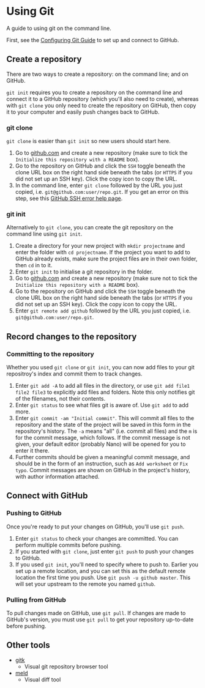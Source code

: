 # Using Git

A guide to using git on the command line.

First, see the [Configuring Git Guide](git-config.md) to set up and connect to GitHub.

## Create a repository

There are two ways to create a repository: on the command line; and on GitHub.

`git init` requires you to create a repository on the command line and connect it to a GitHub repository (which you'll also need to create), whereas with `git clone`  you only need to create the repository on GitHub, then copy it to your computer and easily push changes back to GitHub.

### git clone

`git clone` is easier than `git init` so new users should start here.

1. Go to [github.com](https://github.com/) and create a new repository (make sure to tick the `Initialize this repository with a README` box).
1. Go to the repository on GitHub and click the `SSH` toggle beneath the clone URL box on the right hand side beneath the tabs (or `HTTPS` if you did not set up an SSH key). Click the copy icon to copy the URL.
1. In the command line, enter `git clone` followed by the URL you just copied, i.e. `git@github.com:user/repo.git`. If you get an error on this step, see this [GitHub SSH error help page](https://help.github.com/articles/error-permission-denied-publickey).

### git init

Alternatively to `git clone`, you can create the git repository on the command line using `git init`.

1. Create a directory for your new project with `mkdir projectname` and enter the folder with `cd projectname`. If the project you want to add to GitHub already exists, make sure the project files are in their own folder, then `cd` in to it.
1. Enter `git init` to initialise a git repository in the folder.
1. Go to [github.com](https://github.com/) and create a new repository (make sure not to tick the `Initialize this repository with a README` box).
1. Go to the repository on GitHub and click the `SSH` toggle beneath the clone URL box on the right hand side beneath the tabs (or `HTTPS` if you did not set up an SSH key). Click the copy icon to copy the URL.
1. Enter `git remote add github` followed by the URL you just copied, i.e. `git@github.com:user/repo.git`.

## Record changes to the repository

### Committing to the repository

Whether you used `git clone` or `git init`, you can now add files to your git repositroy's index and commit them to track changes.

1. Enter `git add -A` to add all files in the directory, or use `git add file1 file2 file3` to explicitly add files and folders. Note this only notifies git of the filenames, not their contents.
1. Enter `git status` to see what files git is aware of. Use `git add` to add more.
1. Enter `git commit -am "Initial commit"`. This will commit all files to the repository and the state of the project will be saved in this form in the repository's history. The `-a` means "all" (i.e. commit all files) and the `m` is for the commit message, which follows. If the commit message is not given, your default editor (probably Nano) will be opened for you to enter it there.
1. Further commits should be given a meaningful commit message, and should be in the form of an instruction, such as `Add worksheet` or `Fix typo`. Commit messages are shown on GitHub in the project's history, with author information attached.

## Connect with GitHub

### Pushing to GitHub

Once you're ready to put your changes on GitHub, you'll use `git push`.

1. Enter `git status` to check your changes are committed. You can perform multiple commits before pushing.
1. If you started with `git clone`, just enter `git push` to push your changes to GitHub.
1. If you used `git init`, you'll need to specify where to push to. Earlier you set up a remote location, and you can set this as the default remote location the first time you push. Use `git push -u github master`. This will set your upstream to the remote you named `github`.

### Pulling from GitHub

To pull changes made on GitHub, use `git pull`. If changes are made to GitHub's version, you must use `git pull` to get your repository up-to-date before pushing.

## Other tools

- [gitk](http://git-scm.com/docs/gitk)
    - Visual git repository browser tool
- [meld](http://meldmerge.org/)
    - Visual diff tool
